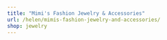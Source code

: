 ```yaml
---
title: "Mimi's Fashion Jewelry & Accessories"
url: /helen/mimis-fashion-jewelry-and-accessories/
shop: jewelry
---
```

